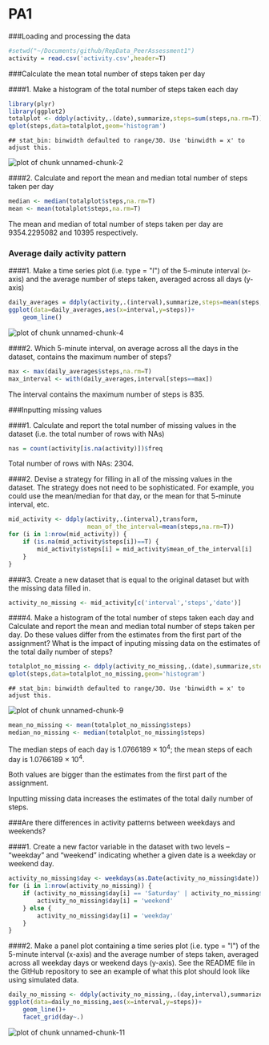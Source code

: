 PA1
============

###Loading and processing the data


```r
#setwd("~/Documents/github/RepData_PeerAssessment1")
activity = read.csv('activity.csv',header=T)
```

###Calculate the mean total number of steps taken per day

####1. Make a histogram of the total number of steps taken each day


```r
library(plyr)
library(ggplot2)
totalplot <- ddply(activity,.(date),summarize,steps=sum(steps,na.rm=T))
qplot(steps,data=totalplot,geom='histogram')
```

```
## stat_bin: binwidth defaulted to range/30. Use 'binwidth = x' to adjust this.
```

![plot of chunk unnamed-chunk-2](figure/unnamed-chunk-2-1.png) 

####2. Calculate and report the mean and median total number of steps taken per day


```r
median <- median(totalplot$steps,na.rm=T)
mean <- mean(totalplot$steps,na.rm=T)
```

The mean and median of total number of steps taken per day are 9354.2295082 and 
10395 respectively.


### Average daily activity pattern

####1. Make a time series plot (i.e. type = "l") of the 5-minute interval (x-axis) 
and the average number of steps taken, averaged across all days (y-axis)


```r
daily_averages = ddply(activity,.(interval),summarize,steps=mean(steps,na.rm=T))
ggplot(data=daily_averages,aes(x=interval,y=steps))+
    geom_line()
```

![plot of chunk unnamed-chunk-4](figure/unnamed-chunk-4-1.png) 

####2. Which 5-minute interval, on average across all the days in the dataset, 
contains the maximum number of steps?


```r
max <- max(daily_averages$steps,na.rm=T)
max_interval <- with(daily_averages,interval[steps==max])
```

The interval contains the maximum number of steps is 835.


###Inputting missing values

####1. Calculate and report the total number of missing values in the dataset 
(i.e. the total number of rows with NAs)


```r
nas = count(activity[is.na(activity)])$freq
```

Total number of rows with NAs: 2304.

####2. Devise a strategy for filling in all of the missing values in the dataset. 
The strategy does not need to be sophisticated. For example, you could use 
the mean/median for that day, or the mean for that 5-minute interval, etc.


```r
mid_activity <- ddply(activity,.(interval),transform,
                      mean_of_the_interval=mean(steps,na.rm=T))
for (i in 1:nrow(mid_activity)) {
    if (is.na(mid_activity$steps[i])==T) {
        mid_activity$steps[i] = mid_activity$mean_of_the_interval[i]
    }
}
```

####3. Create a new dataset that is equal to the original dataset but with the 
missing data filled in.


```r
activity_no_missing <- mid_activity[c('interval','steps','date')]
```

####4. Make a histogram of the total number of steps taken each day and Calculate and report the mean and median total number of steps taken per day. Do these values differ from the estimates from the first part of the assignment? What is the impact of inputing missing data on the estimates of the total daily number of steps?


```r
totalplot_no_missing <- ddply(activity_no_missing,.(date),summarize,steps=sum(steps))
qplot(steps,data=totalplot_no_missing,geom='histogram')
```

```
## stat_bin: binwidth defaulted to range/30. Use 'binwidth = x' to adjust this.
```

![plot of chunk unnamed-chunk-9](figure/unnamed-chunk-9-1.png) 

```r
mean_no_missing <- mean(totalplot_no_missing$steps)
median_no_missing <- median(totalplot_no_missing$steps)
```

The median steps of each day is 1.0766189 &times; 10<sup>4</sup>; the mean steps of each day
is 1.0766189 &times; 10<sup>4</sup>.

Both values are bigger than the estimates from the first part of the assignment.

Inputting missing data increases the estimates of the total daily number of steps.


###Are there differences in activity patterns between weekdays and weekends?

####1. Create a new factor variable in the dataset with two levels – “weekday” and “weekend” indicating whether a given date is a weekday or weekend day.


```r
activity_no_missing$day <- weekdays(as.Date(activity_no_missing$date))
for (i in 1:nrow(activity_no_missing)) {
    if (activity_no_missing$day[i] == 'Saturday' | activity_no_missing$day[i] == 'Sunday') {
        activity_no_missing$day[i] = 'weekend'
    } else {
        activity_no_missing$day[i] = 'weekday'
    }
}
```

####2. Make a panel plot containing a time series plot (i.e. type = "l") of the 5-minute interval (x-axis) and the average number of steps taken, averaged across all weekday days or weekend days (y-axis). See the README file in the GitHub repository to see an example of what this plot should look like using simulated data.


```r
daily_no_missing <- ddply(activity_no_missing,.(day,interval),summarize,steps=mean(steps))
ggplot(data=daily_no_missing,aes(x=interval,y=steps))+
    geom_line()+
    facet_grid(day~.)
```

![plot of chunk unnamed-chunk-11](figure/unnamed-chunk-11-1.png) 

